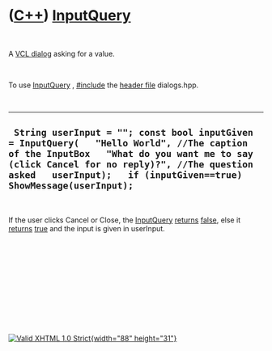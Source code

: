 



 

 

 

 

 

([C++](Cpp.htm)) [InputQuery](CppVclInputQuery.htm)
===================================================

 

A [VCL dialog](CppVclDialog.htm) asking for a value.

 

To use [InputQuery](CppVclInputQuery.htm) , [\#include](CppInclude.htm)
the [header file](CppHeaderFile.htm) dialogs.hpp.

 

  --------------------------------------------------------------------------------------------------------------------------------------------------------------------------------------------------------------------------------------------------------------
  ` String userInput = ""; const bool inputGiven = InputQuery(   "Hello World", //The caption of the InputBox   "What do you want me to say (click Cancel for no reply)?", //The question asked   userInput);   if (inputGiven==true) ShowMessage(userInput);`
  --------------------------------------------------------------------------------------------------------------------------------------------------------------------------------------------------------------------------------------------------------------

 

If the user clicks Cancel or Close, the
[InputQuery](CppVclInputQuery.htm) [returns](CppReturn.htm)
[false](CppFalse.htm), else it [returns](CppReturn.htm)
[true](CppTrue.htm) and the input is given in userInput.

 

 

 

 

 





 

[![Valid XHTML 1.0 Strict](valid-xhtml10.png){width="88"
height="31"}](http://validator.w3.org/check?uri=referer)

